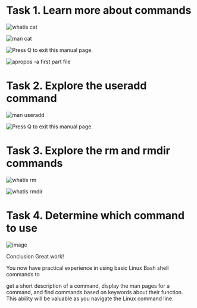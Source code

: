 # Task 1. Learn more about commands

![whatis cat](https://github.com/user-attachments/assets/13006cdb-4520-43ac-8c42-22f4c017c7d1)

![man cat](https://github.com/user-attachments/assets/f839a8b1-e16d-42f3-bd30-6d6ab5361411)

![Press Q to exit this manual page.](https://github.com/user-attachments/assets/446ab4b8-c9c1-4de7-ba03-97e53f343eb2)

![apropos -a first part file](https://github.com/user-attachments/assets/6471c114-0698-4298-a172-a0a50afc4c80)


# Task 2. Explore the useradd command

![man useradd](https://github.com/user-attachments/assets/ef91616c-b58f-4670-a0de-6caa072964dd)

![Press Q to exit this manual page.](https://github.com/user-attachments/assets/e57258b5-70d8-474f-881a-f5f6e1355d4d)

# Task 3. Explore the rm and rmdir commands

![whatis rm](https://github.com/user-attachments/assets/c5664b34-7266-453a-a93f-ae98ffbf92f3)

![whatis rmdir](https://github.com/user-attachments/assets/5bd046d3-e168-41bc-bc4f-baff413064a2)


# Task 4. Determine which command to use
![image](https://github.com/user-attachments/assets/0a9fc556-ccda-430a-93bf-8e4ebf658560)


Conclusion
Great work!

You now have practical experience in using basic Linux Bash shell commands to

get a short description of a command,
display the man pages for a command, and
find commands based on keywords about their function.
This ability will be valuable as you navigate the Linux command line.
